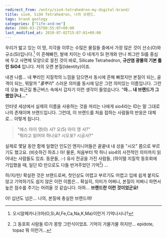 ```yaml
---
redirect_from: /entry/sio4-tetrahedron-my-digital-brand/
title: sio4, SiO4 Tetrahedron, 나의 브랜드.
tags: brand geology
categories: ["life-and-me"]
date: 2008-03-25T00:55:07+09:00
last_modified_at: 2010-07-02T15:07:01+09:00
---
```

우리가 밟고 있는 이 땅, 지각을 이루는 수많은 물질들 중에서 가장 많은
것이 산소(O)와 규소(Si)입니다.[^1] 이 흔해빠진, 발에 치이는 O 네개가
Si 한개와 만나 쬐그만 Si를 중심에 두고 사면체 모양으로 뭉친 것이 바로,
Silicate Tetrahedron, **규산염 광물의 기본 틀인 SiO4** 입니다. 저의
오랜 본질(Identity)이죠.

[^1]: 오시알페카나크마(O,Si,Al,Fe,Ca,Na,K,Ma)이런거 기억나시나?  

내겐 나름... 내 뿌리인 지질학의 느낌을 담으면서 동시에 흔해 빠졌지만
본질이 되는, 골격이 되는, 뭐랄까 "*풀뿌리*" 스러운 의미를 동시에 담은
그런 의미있는 이름입니다. 그런데 오늘 퇴근길 통근버스 속에서 갑자기
이런 생각이 들었습니다. "**아... 내 브랜드가 그랬었구나...**"

인터넷 세상에서 실제의 이름을 사용하는 것을 꺼리는 나에게 sio4라는 ID는
말 그대로 나의 존재이며 브랜드입니다. 그런데, 이 브랜드를 처음 접하는 
사람들의 반응은 대체로... 이렇게 됩니다.

> "에스 아이 영(0) 사? 오(5) 아이 영 사?"  
> "뭐라고 읽어야 하나요? 시오포? 시공사?"

실제로 몇달 동안 함께 일했던 인도인 엔지니어들은 끝끝내 내 성을 "시오"
쯤으로 부르기도 했고요. (비슷하긴 하죠.) 아! 물론, 처음부터 딱 하니
sio4의 사전적인 의미까지 읽어내는 사람들도 있죠. 동문들, :-) 유사 전공을
가진 사람들, (하이텔 지질학 동호회에 가입했을 때, 일단 ID 만으로도 다들
반겨주었던 기억[^2]) ...

[^2]: 그 동호회 사람들 ID가 몽땅 그런식이었죠. 기억이 가물가물 하지만...
      epidote, topaz 뭐 이런거... 

하/지/만/ 확실한 것은 브랜드로써, 첫인상도 어렵고 부르기도 어렵고 입에
쉽게 붙지도 않고 기억하기도 쉽지 않은 이런 이름은... 확실히, 의미가
어쩌니, 본질이 저쩌니 하면서 높은 점수를 주기는 어려울 것 같습니다.
아하... **브랜드란 이런 것이었군요!**

아! 십년도 넘은... 나의, 본질에 충실한 브랜드여!


